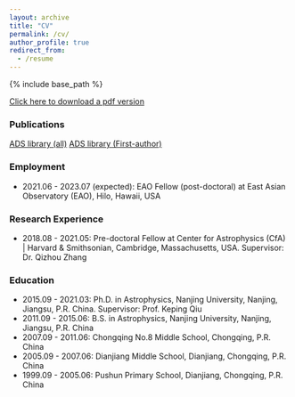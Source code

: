 ```yaml
---
layout: archive
title: "CV"
permalink: /cv/
author_profile: true
redirect_from:
  - /resume
---
```


{% include base_path %}

[Click here to download a pdf version](/files/Liu_Junhao_CV.pdf)

### Publications

[ADS library (all)](https://ui.adsabs.harvard.edu/public-libraries/NMQGgqroSeurMcPVsgLiqQ)
[ADS library (First-author)](https://ui.adsabs.harvard.edu/public-libraries/BHaOyBG7Q-C6tUacIfbv3Q)

### Employment
* 2021.06 - 2023.07 (expected): EAO Fellow (post-doctoral) at East Asian Observatory (EAO), Hilo, Hawaii, USA

### Research Experience
* 2018.08 - 2021.05: Pre-doctoral Fellow at Center for Astrophysics (CfA) \| Harvard & Smithsonian, Cambridge, Massachusetts, USA. Supervisor: Dr. Qizhou Zhang

### Education
* 2015.09 - 2021.03: Ph.D. in Astrophysics, Nanjing University, Nanjing, Jiangsu, P.R. China. Supervisor: Prof. Keping Qiu
* 2011.09 - 2015.06: B.S. in Astrophysics, Nanjing University, Nanjing, Jiangsu, P.R. China
* 2007.09 - 2011.06: Chongqing No.8 Middle School, Chongqing, P.R. China
* 2005.09 - 2007.06: Dianjiang Middle School, Dianjiang, Chongqing, P.R. China
* 1999.09 - 2005.06: Pushun Primary School, Dianjiang, Chongqing, P.R. China

